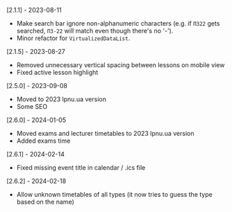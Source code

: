 [2.1.1] - 2023-08-11
- Make search bar ignore non-alphanumeric characters (e.g. if `ПЗ22` gets searched, `ПЗ-22` will match even though there's no '-').
- Minor refactor for `VirtualizedDataList`.

[2.1.5] - 2023-08-27
- Removed unnecessary vertical spacing between lessons on mobile view
- Fixed active lesson highlight 

[2.5.0] - 2023-09-08
- Moved to 2023 lpnu.ua version
- Some SEO

[2.6.0] - 2024-01-05
- Moved exams and lecturer timetables to 2023 lpnu.ua version
- Added exams time

[2.6.1] - 2024-02-14
- Fixed missing event title in calendar / .ics file

[2.6.2] - 2024-02-18
- Allow unknown timetables of all types (it now tries to guess the type based on the name)
